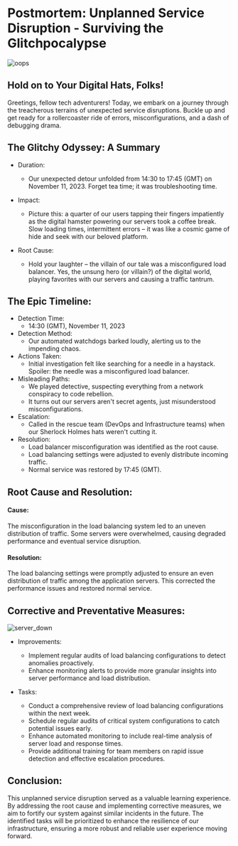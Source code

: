 # Postmortem: Unplanned Service Disruption - Surviving the Glitchpocalypse

![oops](https://media.giphy.com/media/XGVXt08iHVArvIElcw/giphy.gif)

## Hold on to Your Digital Hats, Folks!
Greetings, fellow tech adventurers! Today, we embark on a journey through the treacherous terrains of unexpected service disruptions. Buckle up and get ready for a rollercoaster ride of errors, misconfigurations, and a dash of debugging drama.


## The Glitchy Odyssey: A Summary
* Duration:
	- Our unexpected detour unfolded from 14:30 to 17:45 (GMT) on November 11, 2023. Forget tea time; it was troubleshooting time.

* Impact:
	- Picture this: a quarter of our users tapping their fingers impatiently as the digital hamster powering our servers took a coffee break. Slow loading times, intermittent errors – it was like a cosmic game of hide and seek with our beloved platform.

* Root Cause:
	- Hold your laughter – the villain of our tale was a misconfigured load balancer. Yes, the unsung hero (or villain?) of the digital world, playing favorites with our servers and causing a traffic tantrum.


## The Epic Timeline:
* Detection Time:
	* 14:30 (GMT), November 11, 2023
* Detection Method:
	* Our automated watchdogs barked loudly, alerting us to the impending chaos.
* Actions Taken:
	* Initial investigation felt like searching for a needle in a haystack. Spoiler: the needle was a misconfigured load balancer.
* Misleading Paths:
	* We played detective, suspecting everything from a network conspiracy to code rebellion.
	* It turns out our servers aren't secret agents, just misunderstood misconfigurations.
* Escalation:
	* Called in the rescue team (DevOps and Infrastructure teams) when our Sherlock Holmes hats weren't cutting it.
* Resolution:
	* Load balancer misconfiguration was identified as the root cause.
	* Load balancing settings were adjusted to evenly distribute incoming traffic.
	* Normal service was restored by 17:45 (GMT).


## Root Cause and Resolution:
#### Cause:
The misconfiguration in the load balancing system led to an uneven distribution of traffic. Some servers were overwhelmed, causing degraded performance and eventual service disruption.

#### Resolution:
The load balancing settings were promptly adjusted to ensure an even distribution of traffic among the application servers. This corrected the performance issues and restored normal service.



## Corrective and Preventative Measures:
![server_down](https://github.com/TobiLight/alx-system_engineering-devops/assets/25378643/908b537d-e2a0-40bd-bb23-eff583c3abb2)

* Improvements:
	* Implement regular audits of load balancing configurations to detect anomalies proactively.
	* Enhance monitoring alerts to provide more granular insights into server performance and load distribution.

* Tasks:
	* Conduct a comprehensive review of load balancing configurations within the next week.
	* Schedule regular audits of critical system configurations to catch potential issues early.
	* Enhance automated monitoring to include real-time analysis of server load and response times.
	* Provide additional training for team members on rapid issue detection and effective escalation procedures.


## Conclusion:
This unplanned service disruption served as a valuable learning experience. By addressing the root cause and implementing corrective measures, we aim to fortify our system against similar incidents in the future. The identified tasks will be prioritized to enhance the resilience of our infrastructure, ensuring a more robust and reliable user experience moving forward.